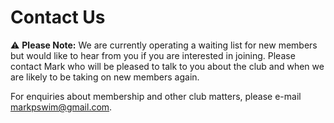 ---
---
# Contact Us
<!--
If you have any information for this club website or discover any issues when using it, please e-mail [stroudmasterssc@gmail.com](mailto:stroudmasterssc@gmail.com).
-->

<!--
Due to the ongoing COVID-19 situation we are not taking on any new members at the current time. If you'd like to register an interest in joining the club then e-mail [markpswim@gmail.com](mailto:markpswim@gmail.com) and we'll contact you when the situation changes.
-->

:warning: **Please Note:** We are currently operating a waiting list for new members but would like to hear from you if you are interested in joining. Please contact Mark who will be pleased to talk to you about the club and when we are likely to be taking on new members again.

For enquiries about membership and other club matters, please e-mail [markpswim@gmail.com](mailto:markpswim@gmail.com).
